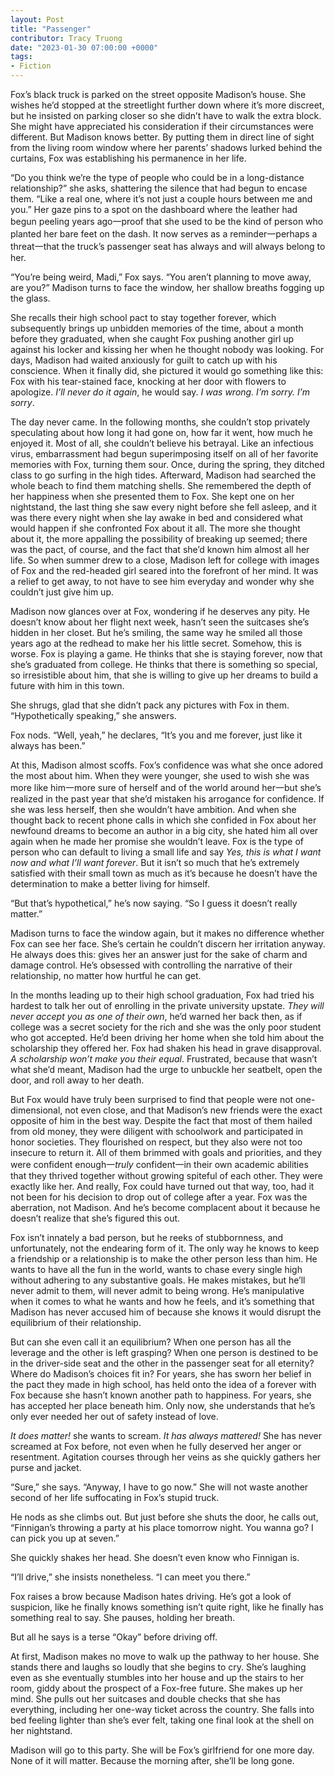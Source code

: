 ```yaml
---
layout: Post
title: "Passenger"
contributor: Tracy Truong
date: "2023-01-30 07:00:00 +0000"
tags: 
- Fiction
---
```

Fox’s black truck is parked on the street opposite Madison’s house. She wishes he’d stopped at the streetlight further down where it’s more discreet, but he insisted on parking closer so she didn’t have to walk the extra block. She might have appreciated his consideration if their circumstances were different. But Madison knows better. By putting them in direct line of sight from the living room window where her parents’ shadows lurked behind the curtains, Fox was establishing his permanence in her life.

“Do you think we’re the type of people who could be in a long-distance relationship?” she asks, shattering the silence that had begun to encase them. “Like a real one, where it’s not just a couple hours between me and you.” Her gaze pins to a spot on the dashboard where the leather had begun peeling years ago一proof that she used to be the kind of person who planted her bare feet on the dash. It now serves as a reminder一perhaps a threat一that the truck’s passenger seat has always and will always belong to her.

“You’re being weird, Madi,” Fox says. “You aren’t planning to move away, are you?” Madison turns to face the window, her shallow breaths fogging up the glass.

She recalls their high school pact to stay together forever, which subsequently brings up unbidden memories of the time, about a month before they graduated, when she caught Fox pushing another girl up against his locker and kissing her when he thought nobody was looking. For days, Madison had waited anxiously for guilt to catch up with his conscience. When it finally did, she pictured it would go something like this: Fox with his tear-stained face, knocking at her door with flowers to apologize. <em>I’ll never do it again</em>, he would say. <em>I was wrong. I’m sorry. I’m sorry</em>.

The day never came. In the following months, she couldn’t stop privately speculating about how long it had gone on, how far it went, how much he enjoyed it. Most of all, she couldn’t believe his betrayal. Like an infectious virus, embarrassment had begun superimposing itself on all of her favorite memories with Fox, turning them sour. Once, during the spring, they ditched class to go surfing in the high tides. Afterward, Madison had searched the whole beach to find them matching shells. She remembered the depth of her happiness when she presented them to Fox. She kept one on her nightstand, the last thing she saw every night before she fell asleep, and it was there every night when she lay awake in bed and considered what would happen if she confronted Fox about it all. The more she thought about it, the more appalling the possibility of breaking up seemed; there was the pact, of course, and the fact that she’d known him almost all her life. So when summer drew to a close, Madison left for college with images of Fox and the red-headed girl seared into the forefront of her mind. It was a relief to get away, to not have to see him everyday and wonder why she couldn’t just give him up.

Madison now glances over at Fox, wondering if he deserves any pity. He doesn’t know about her flight next week, hasn’t seen the suitcases she’s hidden in her closet. But he’s smiling, the same way he smiled all those years ago at the redhead to make her his little secret. Somehow, this is worse. Fox is playing a game. He thinks that she is staying forever, now that she’s graduated from college. He thinks that there is something so special, so irresistible about him, that she is willing to give up her dreams to build a future with him in this town.

She shrugs, glad that she didn’t pack any pictures with Fox in them. “Hypothetically speaking,” she answers.

Fox nods. “Well, yeah,” he declares, “It’s you and me forever, just like it always has been.”

At this, Madison almost scoffs. Fox’s confidence was what she once adored the most about him. When they were younger, she used to wish she was more like him一more sure of herself and of the world around her一but she’s realized in the past year that she’d mistaken his arrogance for confidence. If she was less herself, then she wouldn’t have ambition. And when she thought back to recent phone calls in which she confided in Fox about her newfound dreams to become an author in a big city, she hated him all over again when he made her promise she wouldn’t leave. Fox is the type of person who can default to living a small life and say <em>Yes, this is what I want now and what I’ll want forever</em>. But it isn’t so much that he’s extremely satisfied with their small town as much as it’s because he doesn’t have the determination to make a better living for himself.

“But that’s hypothetical,” he’s now saying. “So I guess it doesn’t really matter.”

Madison turns to face the window again, but it makes no difference whether Fox can see her face. She’s certain he couldn’t discern her irritation anyway. He always does this: gives her an answer just for the sake of charm and damage control. He’s obsessed with controlling the narrative of their relationship, no matter how hurtful he can get.

In the months leading up to their high school graduation, Fox had tried his hardest to talk her out of enrolling in the private university upstate. <em>They will never accept you as one of their own</em>, he’d warned her back then, as if college was a secret society for the rich and she was the only poor student who got accepted. He’d been driving her home when she told him about the scholarship they offered her. Fox had shaken his head in grave disapproval. <em>A scholarship won’t make you their equal</em>. Frustrated, because that wasn’t what she’d meant, Madison had the urge to unbuckle her seatbelt, open the door, and roll away to her death.

But Fox would have truly been surprised to find that people were not one-dimensional, not even close, and that Madison’s new friends were the exact opposite of him in the best way. Despite the fact that most of them hailed from old money, they were diligent with schoolwork and participated in honor societies. They flourished on respect, but they also were not too insecure to return it. All of them brimmed with goals and priorities, and they were confident enough一<em>truly</em> confident一in their own academic abilities that they thrived together without growing spiteful of each other. They were exactly like her. And really, Fox could have turned out that way, too, had it not been for his decision to drop out of college after a year. Fox was the aberration, not Madison. And he’s become complacent about it because he doesn’t realize that she’s figured this out.

Fox isn’t innately a bad person, but he reeks of stubbornness, and unfortunately, not the endearing form of it. The only way he knows to keep a friendship or a relationship is to make the other person less than him. He wants to have all the fun in the world, wants to chase every single high without adhering to any substantive goals. He makes mistakes, but he’ll never admit to them, will never admit to being wrong. He’s manipulative when it comes to what he wants and how he feels, and it’s something that Madison has never accused him of because she knows it would disrupt the equilibrium of their relationship.

But can she even call it an equilibrium? When one person has all the leverage and the other is left grasping? When one person is destined to be in the driver-side seat and the other in the passenger seat for all eternity? Where do Madison’s choices fit in? For years, she has sworn her belief in the pact they made in high school, has held onto the idea of a forever with Fox because she hasn’t known another path to happiness. For years, she has accepted her place beneath him. Only now, she understands that he’s only ever needed her out of safety instead of love.

<em>It does matter!</em> she wants to scream. <em>It has always mattered!</em> She has never screamed at Fox before, not even when he fully deserved her anger or resentment. Agitation courses through her veins as she quickly gathers her purse and jacket.

“Sure,” she says. “Anyway, I have to go now.” She will not waste another second of her life suffocating in Fox’s stupid truck.

He nods as she climbs out. But just before she shuts the door, he calls out, “Finnigan’s throwing a party at his place tomorrow night. You wanna go? I can pick you up at seven.”

She quickly shakes her head. She doesn’t even know who Finnigan is. 

“I’ll drive,” she insists nonetheless. “I can meet you there.”

Fox raises a brow because Madison hates driving. He’s got a look of suspicion, like he finally knows something isn’t quite right, like he finally has something real to say. She pauses, holding her breath.

But all he says is a terse “Okay” before driving off.

At first, Madison makes no move to walk up the pathway to her house. She stands there and laughs so loudly that she begins to cry. She’s laughing even as she eventually stumbles into her house and up the stairs to her room, giddy about the prospect of a Fox-free future. She makes up her mind. She pulls out her suitcases and double checks that she has everything, including her one-way ticket across the country. She falls into bed feeling lighter than she’s ever felt, taking one final look at the shell on her nightstand.

Madison will go to this party. She will be Fox’s girlfriend for one more day. None of it will matter. Because the morning after, she’ll be long gone.

